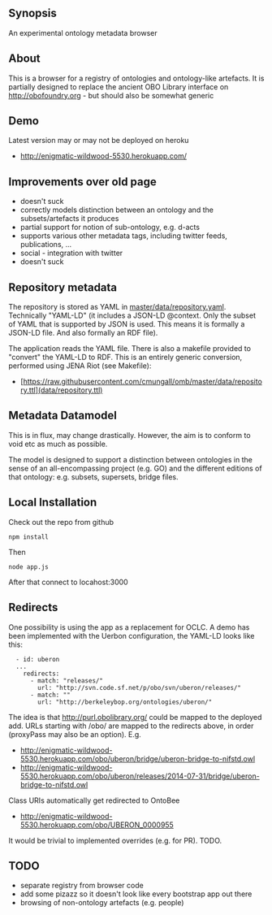 ## Synopsis

An experimental ontology metadata browser

## About

This is a browser for a registry of ontologies and ontology-like
artefacts. It is partially designed to replace the ancient OBO Library
interface on http://obofoundry.org - but should also be somewhat
generic

## Demo

Latest version may or may not be deployed on heroku

 * http://enigmatic-wildwood-5530.herokuapp.com/

## Improvements over old page

 * doesn't suck
 * correctly models distinction between an ontology and the subsets/artefacts it produces
 * partial support for notion of sub-ontology, e.g. d-acts
 * supports various other metadata tags, including twitter feeds, publications, ...
 * social - integration with twitter
 * doesn't suck

## Repository metadata

The repository is stored as YAML in
[master/data/repository.yaml](data/repository.yaml). Technically
"YAML-LD" (it includes a JSON-LD @context. Only the subset of YAML
that is supported by JSON is used. This means it is formally a JSON-LD
file. And also formally an RDF file).

The application reads the YAML file. There is also a makefile provided
to "convert" the YAML-LD to RDF. This is an entirely generic
conversion, performed using JENA Riot (see Makefile):

 * [https://raw.githubusercontent.com/cmungall/omb/master/data/repository.ttl](data/repository.ttl)

## Metadata Datamodel

This is in flux, may change drastically. However, the aim is to
conform to void etc as much as possible.

The model is designed to support a distinction between ontologies in
the sense of an all-encompassing project (e.g. GO) and the different
editions of that ontology: e.g. subsets, supersets, bridge files.

## Local Installation

Check out the repo from github

``
npm install
``

Then

``
node app.js
``

After that connect to locahost:3000

## Redirects

One possibility is using the app as a replacement for OCLC. A demo has
been implemented with the Uerbon configuration, the YAML-LD looks like
this:

```
  - id: uberon
  ...
    redirects:
      - match: "releases/"
        url: "http://svn.code.sf.net/p/obo/svn/uberon/releases/"
      - match: ""
        url: "http://berkeleybop.org/ontologies/uberon/"
```

The idea is that http://purl.obolibrary.org/ could be mapped to the
deployed add. URLs starting with /obo/ are mapped to the redirects
above, in order (proxyPass may also be an option). E.g.


 * http://enigmatic-wildwood-5530.herokuapp.com/obo/uberon/bridge/uberon-bridge-to-nifstd.owl
 * http://enigmatic-wildwood-5530.herokuapp.com/obo/uberon/releases/2014-07-31/bridge/uberon-bridge-to-nifstd.owl


Class URIs automatically get redirected to OntoBee

 * http://enigmatic-wildwood-5530.herokuapp.com/obo/UBERON_0000955

It would be trivial to implemented overrides (e.g. for PR). TODO.




## TODO

 * separate registry from browser code
 * add some pizazz so it doesn't look like every bootstrap app out there
 * browsing of non-ontology artefacts (e.g. people)



